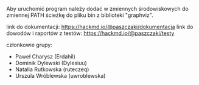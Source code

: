 Aby uruchomić program należy dodać w zmiennych środowiskowych do zmiennej PATH ścieżkę do pliku bin z biblioteki "graphviz".

link do dokumentacji: https://hackmd.io/@paszczaki/dokumentacja
link do dowodów i raportów z testów: https://hackmd.io/@paszczaki/testy

członkowie grupy:
- Paweł Charysz (Erdahil)
- Dominik Dylewski (Dylesiuu)
- Natalia Rutkowska (ruteczeq)
- Urszula Wróblewska (uwroblewska)
